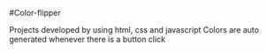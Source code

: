 #Color-flipper

Projects developed by using html, css and javascript
Colors are auto generated whenever there is a button click